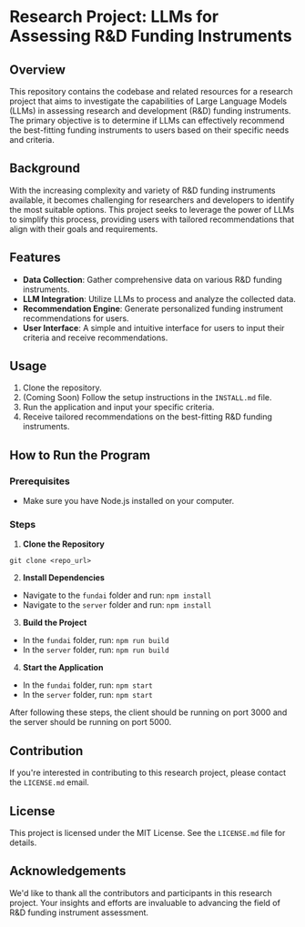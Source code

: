 # Research Project: LLMs for Assessing R&D Funding Instruments

## Overview

This repository contains the codebase and related resources for a research project that aims to investigate the capabilities of Large Language Models (LLMs) in assessing research and development (R&D) funding instruments. The primary objective is to determine if LLMs can effectively recommend the best-fitting funding instruments to users based on their specific needs and criteria.

## Background

With the increasing complexity and variety of R&D funding instruments available, it becomes challenging for researchers and developers to identify the most suitable options. This project seeks to leverage the power of LLMs to simplify this process, providing users with tailored recommendations that align with their goals and requirements.

## Features

- **Data Collection**: Gather comprehensive data on various R&D funding instruments.
- **LLM Integration**: Utilize LLMs to process and analyze the collected data.
- **Recommendation Engine**: Generate personalized funding instrument recommendations for users.
- **User Interface**: A simple and intuitive interface for users to input their criteria and receive recommendations.

## Usage

1. Clone the repository.
2. (Coming Soon) Follow the setup instructions in the `INSTALL.md` file.
3. Run the application and input your specific criteria.
4. Receive tailored recommendations on the best-fitting R&D funding instruments.

## How to Run the Program

### Prerequisites
- Make sure you have Node.js installed on your computer.

### Steps

1. **Clone the Repository**

```git clone <repo_url>```


2. **Install Dependencies**
- Navigate to the `fundai` folder and run:
  ```npm install```
- Navigate to the `server` folder and run:
  ```npm install```

3. **Build the Project**
- In the `fundai` folder, run:
  ```npm run build```
- In the `server` folder, run:
  ```npm run build```

4. **Start the Application**
- In the `fundai` folder, run:
  ```npm start```
- In the `server` folder, run:
  ```npm start```

After following these steps, the client should be running on port 3000 and the server should be running on port 5000.


## Contribution

If you're interested in contributing to this research project, please contact the `LICENSE.md` email.

## License

This project is licensed under the MIT License. See the `LICENSE.md` file for details.

## Acknowledgements

We'd like to thank all the contributors and participants in this research project. Your insights and efforts are invaluable to advancing the field of R&D funding instrument assessment.

